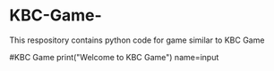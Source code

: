 # KBC-Game-
This respository contains python code for game similar to KBC Game 


#KBC Game 
print("Welcome to KBC Game")
name=input
